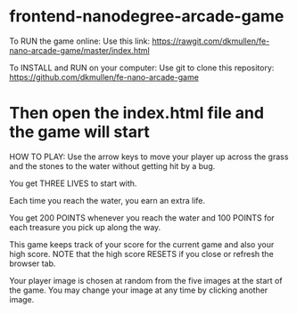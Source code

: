frontend-nanodegree-arcade-game
===============================

To RUN the game online: Use this link:
https://rawgit.com/dkmullen/fe-nano-arcade-game/master/index.html

To INSTALL and RUN on your computer:
Use git to clone this repository:
https://github.com/dkmullen/fe-nano-arcade-game

Then open the index.html file and the game will start
=====================================================

HOW TO PLAY: Use the arrow keys to move your player up across the grass and 
the stones to the water without getting hit by a bug. 

You get THREE LIVES to start with.

Each time you reach the water, you earn an extra life. 

You get 200 POINTS whenever you reach the water and 100 POINTS for each 
treasure you pick up along the way.

This game keeps track of your score for the current game and also your high
score. NOTE that the high score RESETS if you close or refresh the browser tab.

Your player image is chosen at random from the five images at the start of the
game. You may change your image at any time by clicking another image.